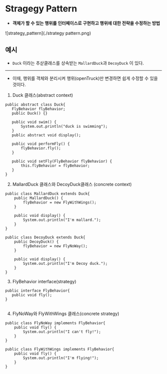  # Stragegy Pattern 

 - **객체가 할 수 있는 행위를 인터페이스로 구현하고 행위에 대한 전략을 수정하는 방법**


  ![strategy_pattern](./strategy pattern.png)
 
 ## 예시
 
 - ```Duck``` 이라는 추삳클래스를 상속받는 ```MallardDuck```과 ```DecoyDuck``` 이 있다.
 - ---

 - 이때, 행위를 객체와 분리시켜 행위(openTruck)만 변경하면 쉽게 수정할 수 있을 것이다.


 1. Duck 클래스(abstract context)
 ```
 public abstract class Duck{
	FlyBehavior flyBehavior;
	public Duck() {}
	
	public void swim() {
		System.out.println("duck is swimming");
	}
	public abstract void display();
	
	public void performFly() {
		flyBehavior.fly();
	}
	
	public void setFly(FlyBehavior flyBehavior) {
		this.flyBehavior = flyBehavior;
	}
}
 
 ```
 

2. MallardDuck 클래스와 DecoyDuck클래스 (concrete context)
```
public class MallardDuck extends Duck{
	public MallardDuck() {
		flyBehavior = new FlyWithWings();
	}
	
	public void display() {
		System.out.println("I'm mallard.");
	}
}

public class DecoyDuck extends Duck{	
	public DecoyDuck() {
		flyBehavior = new FlyNoWay();
	}
	
	public void display() {
		System.out.println("I'm Decoy duck.");
	}
}
```

3. FlyBehavior interface(strategy)
 ```
public interface FlyBehavior{
	public void fly();
}
	
```

4. FlyNoWay와 FlyWithWings 클래스(concrete strategy)
```
public class FlyNoWay implements FlyBehavior{
	public void fly() {
		System.out.println("I can't fly!");
	}
}

public class FlyWithWings implements FlyBehavior{
	public void fly() {
		System.out.println("I'm flying!");
	}
}
```





